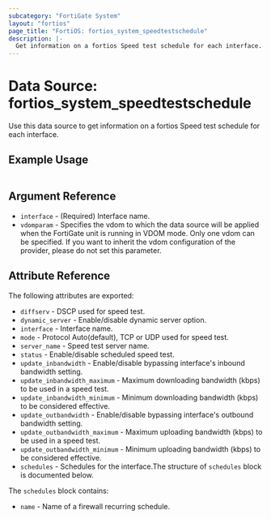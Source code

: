 ```yaml
---
subcategory: "FortiGate System"
layout: "fortios"
page_title: "FortiOS: fortios_system_speedtestschedule"
description: |-
  Get information on a fortios Speed test schedule for each interface.
---
```


# Data Source: fortios_system_speedtestschedule
Use this data source to get information on a fortios Speed test schedule for each interface.


## Example Usage

```hcl

```

## Argument Reference

* `interface` - (Required) Interface name.
* `vdomparam` - Specifies the vdom to which the data source will be applied when the FortiGate unit is running in VDOM mode. Only one vdom can be specified. If you want to inherit the vdom configuration of the provider, please do not set this parameter.

## Attribute Reference

The following attributes are exported:

* `diffserv` - DSCP used for speed test.
* `dynamic_server` - Enable/disable dynamic server option.
* `interface` - Interface name.
* `mode` - Protocol Auto(default), TCP or UDP used for speed test.
* `server_name` - Speed test server name.
* `status` - Enable/disable scheduled speed test.
* `update_inbandwidth` - Enable/disable bypassing interface's inbound bandwidth setting.
* `update_inbandwidth_maximum` - Maximum downloading bandwidth (kbps) to be used in a speed test.
* `update_inbandwidth_minimum` - Minimum downloading bandwidth (kbps) to be considered effective.
* `update_outbandwidth` - Enable/disable bypassing interface's outbound bandwidth setting.
* `update_outbandwidth_maximum` - Maximum uploading bandwidth (kbps) to be used in a speed test.
* `update_outbandwidth_minimum` - Minimum uploading bandwidth (kbps) to be considered effective.
* `schedules` - Schedules for the interface.The structure of `schedules` block is documented below.

The `schedules` block contains:

* `name` - Name of a firewall recurring schedule.
